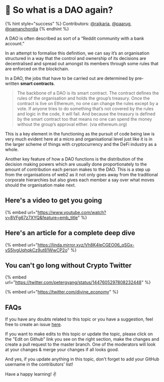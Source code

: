 # 🤔 So what is a DAO again?

{% hint style="success" %}
Contributors: [@rajkaria](https://github.com/rajkaria), [@paarug](https://github.com/paarug), [@namanchordia](https://github.com/namanchordia)
{% endhint %}

A DAO is often described as sort of a “Reddit community with a bank account.”

In an attempt to formalise this definition, we can say it’s an organisation structured in a way that the control and ownership of its decisions are decentralised and spread out amongst its members through some rules that are enforced on the blockchain.

In a DAO, the jobs that have to be carried out are determined by pre-written **smart contracts**.

>The backbone of a DAO is its smart contract. The contract defines the rules of the organisation and holds the group’s treasury. Once the contract is live on Ethereum, no one can change the rules except by a vote. If anyone tries to do something that’s not covered by the rules and logic in the code, it will fail. And because the treasury is defined by the smart contract too that means no one can spend the money without the group’s approval either. (via ethereum.org)

This is a key element in the functioning as the pursuit of code being law is very much evident here at a micro and organisational level just like it is in the larger scheme of things with cryptocurrency and the DeFi industry as a whole.

Another key feature of how a DAO functions is the distribution of the decision making powers which are usually done proportionately to the amount of contribution each person makes to the DAO. This is a step up from the organisations of web2 as it not only goes away from the traditional corporate hierarchies but also gives each member a say over what moves should the organisation make next.

## Here's a video to get you going

{% embed url="https://www.youtube.com/watch?v=8VFg67z7XYQ&feature=emb_title" %}

## Here's an article for a complete deep dive

{% embed url="https://linda.mirror.xyz/Vh8K4leCGEO06_qSGx-vS5lvgUqhqkCz9ut81WwCP2o" %}

## You can't go long without Crypto Twitter

{% embed url="https://twitter.com/petergyang/status/1447605297808232448" %}

{% embed url="https://twitter.com/divine_economy" %}

## FAQs

If you have any doubts related to this topic or you have a suggestion, feel free to create an issue [here](https://github.com/SuperteamDAO/ground-zero/issues).

If you want to make edits to this topic or update the topic, please click on the "Edit on Github" link you see on the right section, make the changes and create a pull request to the master branch. One of the moderators will look at your changes & merge your changes if all looks good.

And yes, if you update anything in this topic, don't forget to add your GitHub username in the contributors' list!

Have a happy learning! ✌️
